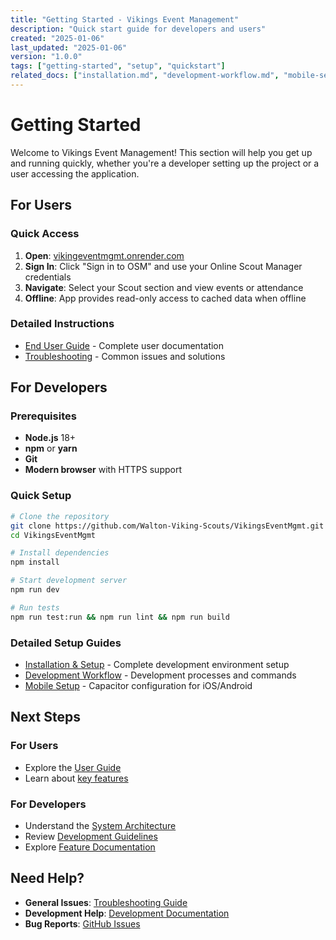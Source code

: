 ```yaml
---
title: "Getting Started - Vikings Event Management"
description: "Quick start guide for developers and users"
created: "2025-01-06"
last_updated: "2025-01-06"
version: "1.0.0"
tags: ["getting-started", "setup", "quickstart"]
related_docs: ["installation.md", "development-workflow.md", "mobile-setup.md"]
---
```


# Getting Started

Welcome to Vikings Event Management! This section will help you get up and running quickly, whether you're a developer setting up the project or a user accessing the application.

## For Users

### Quick Access
1. **Open**: [vikingeventmgmt.onrender.com](https://vikingeventmgmt.onrender.com)
2. **Sign In**: Click "Sign in to OSM" and use your Online Scout Manager credentials
3. **Navigate**: Select your Scout section and view events or attendance
4. **Offline**: App provides read-only access to cached data when offline

### Detailed Instructions
- [End User Guide](../user-guides/end-user-guide.md) - Complete user documentation
- [Troubleshooting](../user-guides/troubleshooting.md) - Common issues and solutions

## For Developers

### Prerequisites
- **Node.js** 18+ 
- **npm** or **yarn**
- **Git**
- **Modern browser** with HTTPS support

### Quick Setup
```bash
# Clone the repository
git clone https://github.com/Walton-Viking-Scouts/VikingsEventMgmt.git
cd VikingsEventMgmt

# Install dependencies
npm install

# Start development server
npm run dev

# Run tests
npm run test:run && npm run lint && npm run build
```

### Detailed Setup Guides
- [Installation & Setup](installation.md) - Complete development environment setup
- [Development Workflow](development-workflow.md) - Development processes and commands
- [Mobile Setup](mobile-setup.md) - Capacitor configuration for iOS/Android

## Next Steps

### For Users
- Explore the [User Guide](../user-guides/end-user-guide.md)
- Learn about [key features](../README.md#-key-features)

### For Developers
- Understand the [System Architecture](../architecture/system-design.md)
- Review [Development Guidelines](../development/)
- Explore [Feature Documentation](../features/)

## Need Help?

- **General Issues**: [Troubleshooting Guide](../user-guides/troubleshooting.md)
- **Development Help**: [Development Documentation](../development/)
- **Bug Reports**: [GitHub Issues](https://github.com/Walton-Viking-Scouts/VikingsEventMgmt/issues)